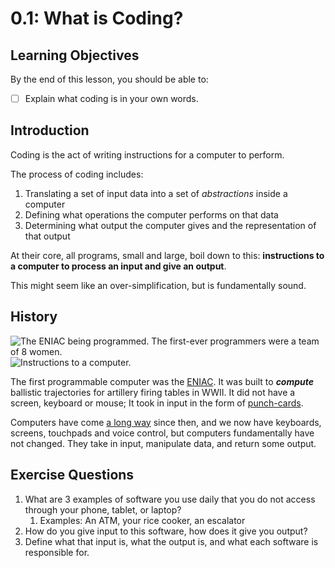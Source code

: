 # 0.1: What is Coding?

## Learning Objectives

By the end of this lesson, you should be able to:

* [ ] Explain what coding is in your own words.

## Introduction

Coding is the act of writing instructions for a computer to perform.

The process of coding includes:

1. Translating a set of input data into a set of _abstractions_ inside a computer
2. Defining what operations the computer performs on that data
3. Determining what output the computer gives and the representation of that output

At their core, all programs, small and large, boil down to this: **instructions to a computer to process an input and give an output**.

This might seem like an over-simplification, but is fundamentally sound.&#x20;

## History

![The ENIAC being programmed. The first-ever programmers were a team of 8 women.](https://cdn.mos.cms.futurecdn.net/2Hjzmh4vVRAHaGCEoBaAE-970-80.jpeg) ![Instructions to a computer.](https://upload.wikimedia.org/wikipedia/commons/thumb/4/4c/Blue-punch-card-front-horiz.png/440px-Blue-punch-card-front-horiz.png)

The first programmable computer was the [ENIAC](https://www.britannica.com/technology/ENIAC). It was built to _**compute**_ ballistic trajectories for artillery firing tables in WWII. It did not have a screen, keyboard or mouse; It took in input in the form of [punch-cards](https://en.wikipedia.org/wiki/Punched\_card\_input/output).

Computers have come [a long way](https://www.livescience.com/20718-computer-history.html) since then, and we now have keyboards, screens, touchpads and voice control, but computers fundamentally have not changed. They take in input, manipulate data, and return some output.

## Exercise Questions

1. What are 3 examples of software you use daily that you do not access through your phone, tablet, or laptop?
   1. Examples: An ATM, your rice cooker, an escalator
2. How do you give input to this software, how does it give you output?
3. Define what that input is, what the output is, and what each software is responsible for.

